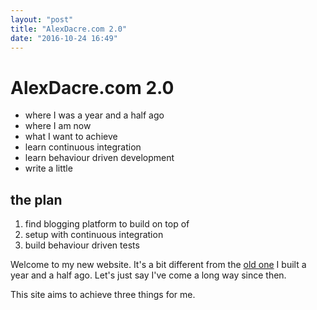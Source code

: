 ```yaml
---
layout: "post"
title: "AlexDacre.com 2.0"
date: "2016-10-24 16:49"
---
```


# AlexDacre.com 2.0

- where I was a year and a half ago
- where I am now
- what I want to achieve
 - learn continuous integration
 - learn behaviour driven development
 - write a little

## the plan
1. find blogging platform to build on top of
2. setup with continuous integration
3. build behaviour driven tests

Welcome to my new website. It's a bit different from the [old one](www.alexdacre.com) I built a year and a half ago. Let's just say I've come a long way since then.

This site aims to achieve three things for me.
